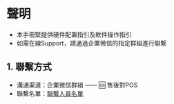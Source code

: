 # 聲明
- 本手冊緊提供硬件配置指引及軟件操作指引
- 如需在線Support，請通過企業微信的指定群組進行聯繫

## 1. 聯繫方式
- 溝通渠道：企業微信群組 —— 🆘 售後對POS
- 聯繫名單：[聯繫人員名單](https://doc.weixin.qq.com/sheet/e3_ASwA2gYNAJciv0Qr0gKS9WUF11Ul7?scode=AFwAFgeGAAcQllz1WXASwA2gYNAJc&tab=BB08J2 "點擊跳轉 人員名單")
